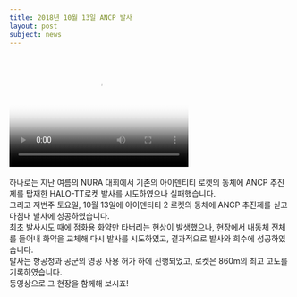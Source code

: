 ```yaml
---
title: 2018년 10월 13일 ANCP 발사
layout: post
subject: news
---
```

<video src="https://github.com/hsb6350/hanaro.github.io/blob/master/assets/ANCP%20%EB%B0%9C%EC%82%AC%201%20(%EC%9E%98%EA%B0%80%EC%8B%9C%EC%98%A4%20%EC%A1%B0%EC%9A%A9%ED%98%84)" poster="https://github.com/hsb6350/hanaro.github.io/blob/master/assets/logo/Hanaro%202" width="320" height="200" controls preload></video>
<br/><br/>
하나로는 지난 여름의 NURA 대회에서 기존의 아이덴티티 로켓의 동체에 ANCP 추진제를 탑재한 HALO-TT로켓 발사를 시도하였으나 실패했습니다.<br/>
그리고 저번주 토요일, 10월 13일에 아이덴티티 2 로켓의 동체에 ANCP 추진제를 싣고 마침내 발사에 성공하였습니다.<br/>
최초 발사시도 때에 점화용 화약만 타버리는 현상이 발생했으나, 현장에서 내동체 전체를 들어내 화약을 교체해 다시 발사를 시도하였고, 결과적으로 발사와 회수에 성공하였습니다. <br/>
발사는 항공청과 공군의 영공 사용 허가 하에 진행되었고, 로켓은 860m의 최고 고도를 기록하였습니다. <br/>
동영상으로 그 현장을 함께해 보시죠!
